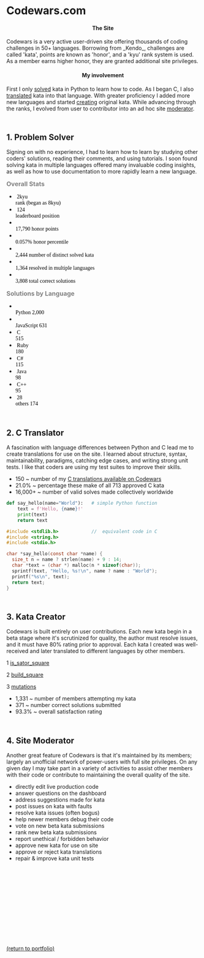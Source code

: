# Codewars.com

<h4 style="text-align:center;">The Site</h4> <!-- <a href="https://codewars.com">Codewars</a> -->
Codewars is a very active user-driven site offering thousands of coding challenges in 50+ languages. Borrowing from _Kendo_, challenges are called 'kata', points are known as 'honor', and a 'kyu' rank system is used. As a member earns higher honor, they are granted additional site privileges.

<h4 style="text-align:center;">My involvement</h4>
First I only <a style="font:bold;" href="https://rowcased.github.io/codewars.html#solver">solved</a> kata in Python to learn how to code. As I began C, I also <a href="https://rowcased.github.io/codewars.html#translator">translated</a> kata into that language. With greater proficiency I added more new languages and started <a href="https://rowcased.github.io/codewars.html#creator">creating</a> original kata. While advancing through the ranks, I evolved from user to contributor into an ad hoc site <a href="https://rowcased.github.io/codewars.html#moderator">moderator</a>.

<h2 id="solver"><br>1. Problem Solver</h2>
Signing on with no experience, I had to learn how to learn by studying other coders' solutions, reading their comments, and using tutorials. I soon found solving kata in multiple languages offered many invaluable coding insights, as well as how to use documentation to more rapidly learn a new language.

<h style="color: grey; font-weight: bold; font: times; font-size: 16px;">Overall Stats</h>

* <h style="white-space: pre; color: black; font-family: menlo;"> 2kyu              rank (began as 8kyu)</h>
* <h style="white-space: pre; color: black; font-family: menlo;"> 124               leaderboard position</h>
* <h style="white-space: pre; color: black; font-family: menlo;"> 17,790                    honor points</h>
* <h style="white-space: pre; color: black; font-family: menlo;"> 0.057%                honor percentile</h>
* <h style="white-space: pre; color: black; font-family: menlo;"> 2,444   number of distinct solved kata</h>
* <h style="white-space: pre; color: black; font-family: menlo;"> 1,364   resolved in multiple languages</h>
* <h style="white-space: pre; color: black; font-family: menlo;"> 3,808          total correct solutions</h>

<h style="color: grey; font-weight: bold; font: times; font-size: 16px;">Solutions by Language</h>

   * <h style="white-space: pre; color: black; font-family: menlo;"> Python      2,000</h>
   * <h style="white-space: pre; color: black; font-family: menlo;"> JavaScript    631</h>
   * <h style="white-space: pre; color: black; font-family: menlo;"> C             515</h>
   * <h style="white-space: pre; color: black; font-family: menlo;"> Ruby          180</h>
   * <h style="white-space: pre; color: black; font-family: menlo;"> C#            115</h>
   * <h style="white-space: pre; color: black; font-family: menlo;"> Java           98</h>
   * <h style="white-space: pre; color: black; font-family: menlo;"> C++            95</h>
   * <h style="white-space: pre; color: black; font-family: menlo;"> 28 others     174</h>
  
<h2 id="translator"><br>2. C Translator</h2>

A fascination with language differences between Python and C lead me to create translations for use on the site. I learned about structure, syntax, maintainability, paradigms, catching edge cases, and writing strong unit tests. I like that coders are using my test suites to improve their skills.

* 150 ~ number of my [C translations available on Codewars](/C_translations)
* 21.0% ~ percentage these make of all 713 approved C kata
* 16,000+ ~ number of valid solves made collectively worldwide

```python
def say_hello(name="World"):   # simple Python function
    text = f'Hello, {name}!'
    print(text)
    return text
```
```c
#include <stdlib.h>            //  equivalent code in C
#include <string.h>
#include <stdio.h>

char *say_hello(const char *name) {
  size_t n = name ? strlen(name) + 9 : 14;
  char *text = (char *) malloc(n * sizeof(char));
  sprintf(text, "Hello, %s!\n", name ? name : "World");
  printf("%s\n", text);
  return text;
}
```

<h2 id="creator"><br>3. Kata Creator</h2>

Codewars is built entirely on user contributions. Each new kata begin in a beta stage where it's scrutinized for quality, the author must resolve issues, and it must have 80% rating prior to approval. Each kata I created was well-received and later translated to different languages by other members.

1 [is_sator_square](https://rowcased.github.io/is_sator_square)<br>
<!-- &nbsp;&nbsp;&nbsp;&nbsp;&nbsp;&nbsp;The first kata was based on a stone tablet found at Pompeii, known as a "sator square". It is an form of two dimentional palindrome admitting four symmetries. The coder of this kata must study the pattern of characters on the square and determine whether it conforms to the regulations of a sator square. -->

2 [build_square](https://rowcased.github.io/build_square)<br>
<!-- &nbsp;&nbsp;&nbsp;&nbsp;&nbsp;&nbsp;This one was based on my experience playing with toy blocks with my daughter and as a kid myself. I simply created a challenge for the coder to determine if a square could be built out of the available different-sized blocks. -->

3 [mutations](https://rowcased.github.io/mutations)<br>
<!-- &nbsp;&nbsp;&nbsp;&nbsp;&nbsp;&nbsp;This kata was inspired by playing word games on road trips. This game involves altering a word by changing one letter. The coder is tasked with running a game between two fictional players who are trying to think up new words, such that the program determines the winner of the game. -->

* 1,331 ~ number of members attempting my kata
* 371 ~ number correct solutions submitted
* 93.3% ~ overall satisfaction rating

<h2 id="moderator"><br>4. Site Moderator</h2>

Another great feature of Codewars is that it's maintained by its members; largely an unofficial network of power-users with full site privileges. On any given day I may take part in a variety of activities to assist other members with their code or contribute to maintaining the overall quality of the site.

* directly edit live production code
* answer questions on the dashboard
* address suggestions made for kata
* post issues on kata with faults
* resolve kata issues (often bogus)
* help newer members debug their code
* vote on new beta kata submissions 
* rank new beta kata submissions
* report unethical / forbidden behavior
* approve new kata for use on site
* approve or reject kata translations
* repair & improve kata unit tests
<br><br><br><br><br><br><br><br><br><br><br><br><br>

<a href="https://rowcased.github.io/">(return to portfolio)</a>

<!-- For more details see [GitHub Flavored Markdown](https://guides.github.com/features/mastering-markdown/). -->

